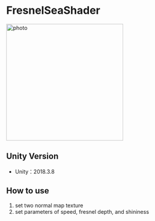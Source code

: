 # FresnelSeaShader

<img width="311" alt="photo" src="https://user-images.githubusercontent.com/44670044/54195919-45d02c80-4503-11e9-89f0-310f6290dc26.png">

## Unity Version

- Unity：2018.3.8

## How to use

1. set two normal map texture
1. set parameters of speed, fresnel depth, and shininess
